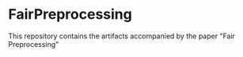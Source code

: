 # FairPreprocessing
This repository contains the artifacts accompanied by the paper "Fair Preprocessing"
